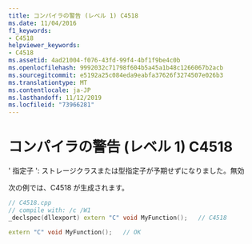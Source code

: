 ```yaml
---
title: コンパイラの警告 (レベル 1) C4518
ms.date: 11/04/2016
f1_keywords:
- C4518
helpviewer_keywords:
- C4518
ms.assetid: 4ad21004-f076-43fd-99f4-4bf1f9be4c0b
ms.openlocfilehash: 9992032c71798f604b5a45a1b48c1266067b2acb
ms.sourcegitcommit: e5192a25c084eda9eabfa37626f3274507e026b3
ms.translationtype: MT
ms.contentlocale: ja-JP
ms.lasthandoff: 11/12/2019
ms.locfileid: "73966281"
---
```

# <a name="compiler-warning-level-1-c4518"></a>コンパイラの警告 (レベル 1) C4518

' 指定子 ': ストレージクラスまたは型指定子が予期せずになりました。無効

次の例では、C4518 が生成されます。

```cpp
// C4518.cpp
// compile with: /c /W1
_declspec(dllexport) extern "C" void MyFunction();   // C4518

extern "C" void MyFunction();   // OK
```